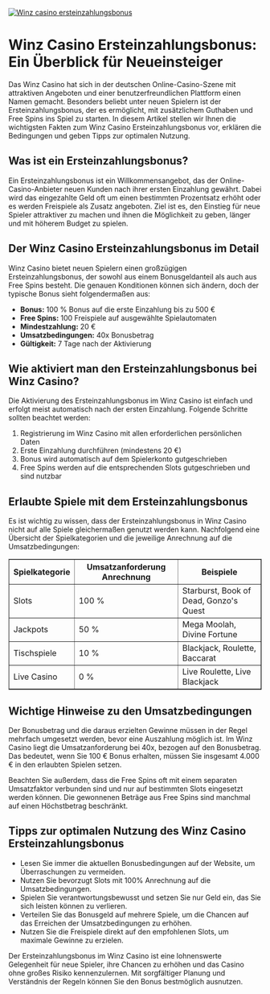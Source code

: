 [![Winz casino ersteinzahlungsbonus](https://123-caf.pages.dev/gitsignup.png)](https://vrmoo.ru/Bt82HjjY)

<h1>Winz Casino Ersteinzahlungsbonus: Ein Überblick für Neueinsteiger</h1>  <p>Das Winz Casino hat sich in der deutschen Online-Casino-Szene mit attraktiven Angeboten und einer benutzerfreundlichen Plattform einen Namen gemacht. Besonders beliebt unter neuen Spielern ist der Ersteinzahlungsbonus, der es ermöglicht, mit zusätzlichem Guthaben und Free Spins ins Spiel zu starten. In diesem Artikel stellen wir Ihnen die wichtigsten Fakten zum Winz Casino Ersteinzahlungsbonus vor, erklären die Bedingungen und geben Tipps zur optimalen Nutzung.</p>  <h2>Was ist ein Ersteinzahlungsbonus?</h2>  <p>Ein Ersteinzahlungsbonus ist ein Willkommensangebot, das der Online-Casino-Anbieter neuen Kunden nach ihrer ersten Einzahlung gewährt. Dabei wird das eingezahlte Geld oft um einen bestimmten Prozentsatz erhöht oder es werden Freispiele als Zusatz angeboten. Ziel ist es, den Einstieg für neue Spieler attraktiver zu machen und ihnen die Möglichkeit zu geben, länger und mit höherem Budget zu spielen.</p>  <h2>Der Winz Casino Ersteinzahlungsbonus im Detail</h2>  <p>Winz Casino bietet neuen Spielern einen großzügigen Ersteinzahlungsbonus, der sowohl aus einem Bonusgeldanteil als auch aus Free Spins besteht. Die genauen Konditionen können sich ändern, doch der typische Bonus sieht folgendermaßen aus:</p>  <ul>   <li><strong>Bonus:</strong> 100 % Bonus auf die erste Einzahlung bis zu 500 €</li>   <li><strong>Free Spins:</strong> 100 Freispiele auf ausgewählte Spielautomaten</li>   <li><strong>Mindestzahlung:</strong> 20 €</li>   <li><strong>Umsatzbedingungen:</strong> 40x Bonusbetrag</li>   <li><strong>Gültigkeit:</strong> 7 Tage nach der Aktivierung</li> </ul>  <h2>Wie aktiviert man den Ersteinzahlungsbonus bei Winz Casino?</h2>  <p>Die Aktivierung des Ersteinzahlungsbonus im Winz Casino ist einfach und erfolgt meist automatisch nach der ersten Einzahlung. Folgende Schritte sollten beachtet werden:</p>  <ol>   <li>Registrierung im Winz Casino mit allen erforderlichen persönlichen Daten</li>   <li>Erste Einzahlung durchführen (mindestens 20 €)</li>   <li>Bonus wird automatisch auf dem Spielerkonto gutgeschrieben</li>   <li>Free Spins werden auf die entsprechenden Slots gutgeschrieben und sind nutzbar</li> </ol>  <h2>Erlaubte Spiele mit dem Ersteinzahlungsbonus</h2>  <p>Es ist wichtig zu wissen, dass der Ersteinzahlungsbonus in Winz Casino nicht auf alle Spiele gleichermaßen genutzt werden kann. Nachfolgend eine Übersicht der Spielkategorien und die jeweilige Anrechnung auf die Umsatzbedingungen:</p>  <table border="1" cellpadding="5" cellspacing="0">   <thead>     <tr>       <th>Spielkategorie</th>       <th>Umsatzanforderung Anrechnung</th>       <th>Beispiele</th>     </tr>   </thead>   <tbody>     <tr>       <td>Slots</td>       <td>100 %</td>       <td>Starburst, Book of Dead, Gonzo's Quest</td>     </tr>     <tr>       <td>Jackpots</td>       <td>50 %</td>       <td>Mega Moolah, Divine Fortune</td>     </tr>     <tr>       <td>Tischspiele</td>       <td>10 %</td>       <td>Blackjack, Roulette, Baccarat</td>     </tr>     <tr>       <td>Live Casino</td>       <td>0 %</td>       <td>Live Roulette, Live Blackjack</td>     </tr>   </tbody> </table>  <h2>Wichtige Hinweise zu den Umsatzbedingungen</h2>  <p>Der Bonusbetrag und die daraus erzielten Gewinne müssen in der Regel mehrfach umgesetzt werden, bevor eine Auszahlung möglich ist. Im Winz Casino liegt die Umsatzanforderung bei 40x, bezogen auf den Bonusbetrag. Das bedeutet, wenn Sie 100 € Bonus erhalten, müssen Sie insgesamt 4.000 € in den erlaubten Spielen setzen.</p>  <p>Beachten Sie außerdem, dass die Free Spins oft mit einem separaten Umsatzfaktor verbunden sind und nur auf bestimmten Slots eingesetzt werden können. Die gewonnenen Beträge aus Free Spins sind manchmal auf einen Höchstbetrag beschränkt.</p>  <h2>Tipps zur optimalen Nutzung des Winz Casino Ersteinzahlungsbonus</h2>  <ul>   <li>Lesen Sie immer die aktuellen Bonusbedingungen auf der Website, um Überraschungen zu vermeiden.</li>   <li>Nutzen Sie bevorzugt Slots mit 100% Anrechnung auf die Umsatzbedingungen.</li>   <li>Spielen Sie verantwortungsbewusst und setzen Sie nur Geld ein, das Sie sich leisten können zu verlieren.</li>   <li>Verteilen Sie das Bonusgeld auf mehrere Spiele, um die Chancen auf das Erreichen der Umsatzbedingungen zu erhöhen.</li>   <li>Nutzen Sie die Freispiele direkt auf den empfohlenen Slots, um maximale Gewinne zu erzielen.</li> </ul>  <p>Der Ersteinzahlungsbonus im Winz Casino ist eine lohnenswerte Gelegenheit für neue Spieler, ihre Chancen zu erhöhen und das Casino ohne großes Risiko kennenzulernen. Mit sorgfältiger Planung und Verständnis der Regeln können Sie den Bonus bestmöglich ausnutzen.</p>